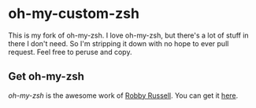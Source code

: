 # oh-my-custom-zsh

This is my fork of oh-my-zsh. I love oh-my-zsh, but there's a lot of stuff in there I don't need. So I'm stripping it down with no hope to ever pull request. Feel free to peruse and copy.

## Get oh-my-zsh

*oh-my-zsh* is the awesome work of [Robby Russell](https://github.com/robbyrussell). You can get it [here](https://github.com/robbyrussell/oh-my-zsh).
